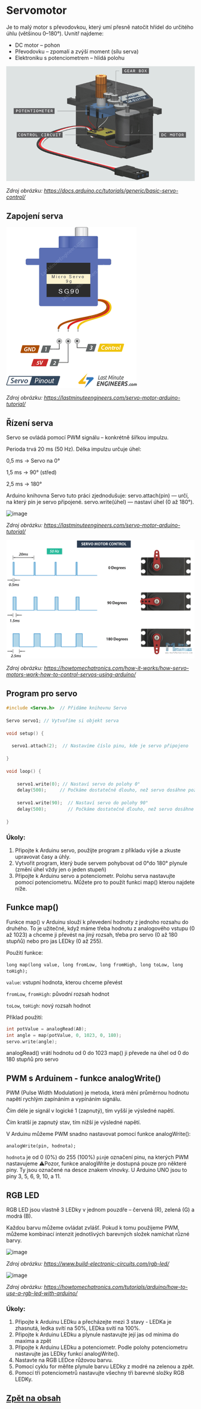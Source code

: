 # Servomotor
Je to malý motor s převodovkou, který umí přesně natočit hřídel do určitého úhlu (většinou 0–180°).
Uvnitř najdeme:
- DC motor – pohon
- Převodovku – zpomalí a zvýší moment (sílu serva)
- Elektroniku s potenciometrem – hlídá polohu

![image](img/03_Servo_PWM_1.png)

*Zdroj obrázku: https://docs.arduino.cc/tutorials/generic/basic-servo-control/*

## Zapojení serva

![image](img/03_Servo_PWM_2.png)

*Zdroj obrázku: https://lastminuteengineers.com/servo-motor-arduino-tutorial/*

## Řízení serva
Servo se ovládá pomocí PWM signálu – konkrétně šířkou impulzu.

Perioda trvá 20 ms (50 Hz). Délka impulzu určuje úhel:

0,5 ms → Servo na 0°

1,5 ms → 90° (střed)

2,5 ms → 180°

Arduino knihovna Servo tuto práci zjednodušuje:
servo.attach(pin) — určí, na který pin je servo připojené.
servo.write(úhel) — nastaví úhel (0 až 180°).

![image](https://lastminuteengineers.com/wp-content/uploads/arduino/Servo-Motor-Working-Animation.gif)

*Zdroj obrázku: https://lastminuteengineers.com/servo-motor-arduino-tutorial/*

<img src="img/03_Servo_PWM_3.png" width="800"/>

*Zdroj obrázku: https://howtomechatronics.com/how-it-works/how-servo-motors-work-how-to-control-servos-using-arduino/*


## Program pro servo

```c
#include <Servo.h>  // Přidáme knihovnu Servo

Servo servo1; // Vytvoříme si objekt serva

void setup() {

  servo1.attach(2);  // Nastavíme číslo pinu, kde je servo připojeno

}

void loop() {

    servo1.write(0); // Nastaví servo do polohy 0°
    delay(500);     // Počkáme dostatečně dlouho, než servo dosáhne požadované pozice                 

    servo1.write(90);  // Nastaví servo do polohy 90°    
    delay(500);        // Počkáme dostatečně dlouho, než servo dosáhne požadované pozice            

}
```

### Úkoly:
1. Připojte k Arduinu servo, použijte program z příkladu výše a zkuste upravovat časy a úhly.
2. Vytvořit program, který bude servem pohybovat od 0°do 180° plynule (změní úhel vždy jen o jeden stupeň)
3. Připojte k Arduinu servo a potenciometr. Polohu serva nastavujte pomocí potenciometru. Můžete pro to použít funkci map() kterou najdete níže.


## Funkce map()
Funkce map() v Arduinu slouží k převedení hodnoty z jednoho rozsahu do druhého. To je užitečné, když máme třeba hodnotu z analogového vstupu (0 až 1023) a chceme ji převést na jiný rozsah, třeba pro servo (0 až 180 stupňů) nebo pro jas LEDky (0 až 255).

Použití funkce:

```long map(long value, long fromLow, long fromHigh, long toLow, long toHigh);```

```value```: vstupní hodnota, kterou chceme převést

```fromLow```, ```fromHigh```: původní rozsah hodnot

```toLow```, ```toHigh```: nový rozsah hodnot

Příklad použití:
```c
int potValue = analogRead(A0);  
int angle = map(potValue, 0, 1023, 0, 180);  
servo.write(angle);
```

analogRead() vrátí hodnotu od 0 do 1023
map() ji převede na úhel od 0 do 180 stupňů pro servo

## PWM s Arduinem - funkce analogWrite()
PWM (Pulse Width Modulation) je metoda, která mění průměrnou hodnotu napětí rychlým zapínáním a vypínáním signálu. 

Čím déle je signál v logické 1 (zapnutý), tím vyšší je výsledné napětí.

Čím kratší je zapnutý stav, tím nižší je výsledné napětí.

V Arduinu můžeme PWM snadno nastavovat pomocí funkce analogWrite():

```analogWrite(pin, hodnota);```

```hodnota``` je od 0 (0%) do 255 (100%)
```pin```je označení pinu, na kterých PWM nastavujeme :warning:Pozor, funkce analogWrite je dostupná pouze pro některé piny. Ty jsou označené na desce znakem vlnovky. U Arduino UNO jsou to piny 3, 5, 6, 9, 10, a 11.

## RGB LED
RGB LED jsou vlastně 3 LEDky v jednom pouzdře – červená (R), zelená (G) a modrá (B).

Každou barvu můžeme ovládat zvlášť. Pokud k tomu použijeme PWM, můžeme kombinací intenzit jednotlivých barevných složek namíchat různé barvy.

![image](img/03_Servo_PWM_4.png)

*Zdroj obrázku: https://www.build-electronic-circuits.com/rgb-led/*

![image](img/03_Servo_PWM_5.png)

*Zdroj obrázku: https://howtomechatronics.com/tutorials/arduino/how-to-use-a-rgb-led-with-arduino/*

### Úkoly:
1. Připojte k Arduinu LEDku a přecházejte mezi 3 stavy - LEDKa je zhasnutá, ledka svítí na 50%, LEDka svítí na 100%.
2. Připojte k Arduinu LEDku a plynule nastavujte její jas od minima do maxima a zpět
3. Připojte k Arduinu LEDku a potenciometr. Podle polohy potenciometru nastavujte jas LEDky funkcí analogWrite().
4. Nastavte na RGB LEDce růžovou barvu.
5. Pomocí cyklu for měňte plynule barvu LEDky z modré na zelenou a zpět.
6. Pomocí tří potenciometrů nastavujte všechny tři barevné složky RGB LEDKy.

## [Zpět na obsah](README.md)

